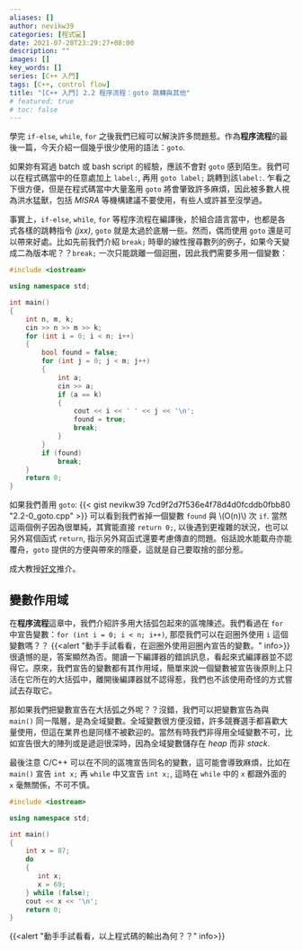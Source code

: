 ```yaml
---
aliases: []
author: nevikw39
categories: [程式💻]
date: 2021-07-20T23:29:27+08:00
description: ""
images: []
key_words: []
series: [C++ 入門]
tags: [C++, control flow]
title: "[C++ 入門] 2.2 程序流程：goto 跳轉與其他"
# featured: true
# toc: false
---
```


學完 `if-else`, `while`, `for` 之後我們已經可以解決許多問題惹。作為**程序流程**的最後一篇，今天介紹一個幾乎很少使用的語法：`goto`.

如果妳有寫過 batch 或 bash script 的經驗，應該不會對 `goto` 感到陌生。我們可以在程式碼當中的任意處加上 `label:`, 再用 `goto label;` 跳轉到該`label:`. 乍看之下很方便，但是在程式碼當中大量濫用 `goto` 將會肇致許多麻煩，因此被多數人視為洪水猛獸，包括 _MISRA_ 等機構建議不要使用，有些人或許甚至沒學過。

事實上，`if-else`, `while`, `for` 等程序流程在編譯後，於組合語言當中，也都是各式各樣的跳轉指令 _(jxx)_, `goto` 就是太過於底層一些。然而，偶而使用 `goto` 還是可以帶來好處。比如先前我們介紹 `break;` 時舉的線性搜尋數列的例子，如果今天變成二為版本呢？？`break;` 一次只能跳離一個迴圈，因此我們需要多用一個變數：
```cpp
#include <iostream>

using namespace std;

int main()
{
    int n, m, k;
    cin >> n >> m >> k;
    for (int i = 0; i < n; i++)
    {
        bool found = false;
        for (int j = 0; j < m; j++)
        {
            int a;
            cin >> a;
            if (a == k)
            {
                cout << i << ' ' << j << '\n';
                found = true;
                break;
            }
        }
        if (found)
            break;
    }
    return 0;
}
```
如果我們善用 `goto`:
{{< gist nevikw39 7cd9f2d7f536e4f78d4d0fcddb0fbb80 "2.2-0_goto.cpp" >}}
可以看到我們省掉一個變數 `found` 與 \\(O(n)\\) 次 `if`. 當然這兩個例子因為很單純，其實能直接 `return 0;`, 以後遇到更複雜的狀況，也可以另外寫個函式 `return`, 指示另外寫函式還要考慮傳直的問題。俗話說水能載舟亦能覆舟，`goto` 提供的方便與帶來的隱憂，這就是自己要取捨的部分惹。

成大教授[好文](https://hackmd.io/@sysprog/c-prog/%2Fs%2FB1e2AUZeM)推介。

## 變數作用域

在**程序流程**這章中，我們介紹許多用大括弧包起來的區塊陳述。我們看過在 `for` 中宣告變數：`for (int i = 0; i < n; i++)`, 那麼我們可以在迴圈外使用 `i` 這個變數嗎？？
{{<alert "動手手試看看，在迴圈外使用迴圈內宣告的變數。" info>}}
很遺憾的是，答案顯然為否。閱讀一下編譯器的錯誤訊息，看起來式編譯器並不認得它。原來，我們宣告的變數都有其作用域，簡單來說一個變數被宣告後原則上只活在它所在的大括弧中，離開後編譯器就不認得惹，我們也不該使用奇怪的方式嘗試去存取它。

那如果我們把變數宣告在大括弧之外呢？？沒錯，我們可以把變數宣告為與 `main()` 同一階層，是為全域變數。全域變數很方便沒錯，許多競賽選手都喜歡大量使用，但這在業界也是同樣不被歡迎的。當然有時我們非得用全域變數不可，比如宣告很大的陣列或是遞迴很深時，因為全域變數儲存在 _heap_ 而非 _stack_.

最後注意 C/C++ 可以在不同的區塊宣告同名的變數，這可能會導致麻煩，比如在 `main()` 宣告 `int x;` 再 `while` 中又宣告 `int x;`, 這時在 `while` 中的 `x` 都跟外面的 `x` 毫無關係，不可不慎。
```cpp
#include <iostream>

using namespace std;

int main()
{
    int x = 87;
    do
    {
       int x;
       x = 69;
    } while (false);
    cout << x << '\n';
    return 0;
}
```
{{<alert "動手手試看看，以上程式碼的輸出為何？？" info>}}

